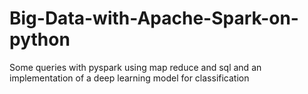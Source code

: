 # Big-Data-with-Apache-Spark-on-python
Some queries with pyspark using map reduce and sql and an implementation of a deep learning model for classification
